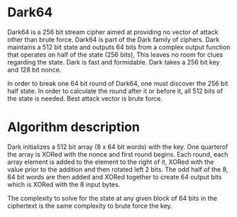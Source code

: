 # Dark64

Dark64 is a 256 bit stream cipher aimed at providing no vector of attack other than brute force.  Dark64 is part of the Dark family of ciphers.  Dark maintains a 512 bit state and outputs 64 bits from a complex output function that operates on half of the state (256 bits),  This leaves no room for clues regarding the state.  Dark is fast and formidable.  Dark takes a 256 bit key and 128 bit nonce.

In order to break one 64 bit round of Dark64, one must discover the 256 bit half state.  In order to calculate the round after it or before it, all 512 bits of the state is needed.  Best attack vector is brute force.

# Algorithm description

Dark initializes a 512 bit array (8 x 64 bit words) with the key.  One quarterof the array is XORed with the nonce and first round begins.  Each round, each array element is added to the element to the right of it, XORed with the value prior to the addition and then rotated left 2 bits.  The odd half of the 8, 64 bit words are then added and XORed together to create 64 output bits which is XORed with the 8 input bytes.

The complexity to solve for the state at any given block of 64 bits in the ciphertext is the same complexity to brute force the key.

